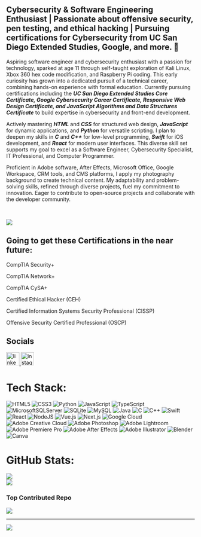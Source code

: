 <h2 align="left">Cybersecurity & Software Engineering Enthusiast | Passionate about offensive security, pen testing, and ethical hacking | Pursuing certifications for Cybersecurity from UC San Diego Extended Studies, Google, and more. 🚀</h2>

Aspiring software engineer and cybersecurity enthusiast with a passion for technology, sparked at age 11 through self-taught exploration of Kali Linux, Xbox 360 hex code modification, and Raspberry Pi coding. This early curiosity has grown into a dedicated pursuit of a technical career, combining hands-on experience with formal education. Currently pursuing certifications including the **_UC San Diego Extended Studies Core Certificate, Google Cybersecurity Career Certificate, Responsive Web Design Certificate, and JavaScript Algorithms and Data Structures Certificate_** to build expertise in cybersecurity and front-end development.

Actively mastering **_HTML_** and **_CSS_** for structured web design, **_JavaScript_** for dynamic applications, and **_Python_** for versatile scripting. I plan to deepen my skills in **_C_** and **_C++_** for low-level programming, **_Swift_** for iOS development, and **_React_** for modern user interfaces. This diverse skill set supports my goal to excel as a Software Engineer, Cybersecurity Specialist, IT Professional, and Computer Programmer.

Proficient in Adobe software, After Effects, Microsoft Office, Google Workspace, CRM tools, and CMS platforms, I apply my photography background to create technical content. My adaptability and problem-solving skills, refined through diverse projects, fuel my commitment to innovation. Eager to contribute to open-source projects and collaborate with the developer community.

<br>

![](https://quotes-github-readme.vercel.app/api?type=vetical&theme=dark)


<h2>Going to get these Certifications in the near future:</h2>

CompTIA Security+ 

CompTIA Network+

CompTIA CySA+

Certified Ethical Hacker (CEH)

Certified Information Systems Security Professional (CISSP)

Offensive Security Certified Professional (OSCP)
<br> 
## Socials
<div align="left">
  <a href="https://www.linkedin.com/in/paulmartincruz/" target="_blank">
    <img src="https://img.shields.io/static/v1?message=LinkedIn&logo=linkedin&label=&color=0077B5&logoColor=white&labelColor=&style=for-the-badge" height="35" alt="linkedin logo"  />
  </a>  
  <a href="https://www.instagram.com/paulmartincruzz/" target="_blank">
    <img src="https://img.shields.io/static/v1?message=Instagram&logo=instagram&label=&color=E4405F&logoColor=white&labelColor=&style=for-the-badge" height="35" alt="instagram logo"  />
  </a>
</div>

# Tech Stack:
![HTML5](https://img.shields.io/badge/html5-%23E34F26.svg?style=for-the-badge&logo=html5&logoColor=white) ![CSS3](https://img.shields.io/badge/css3-%231572B6.svg?style=for-the-badge&logo=css3&logoColor=white) ![Python](https://img.shields.io/badge/python-3670A0?style=for-the-badge&logo=python&logoColor=ffdd54) ![JavaScript](https://img.shields.io/badge/javascript-%23323330.svg?style=for-the-badge&logo=javascript&logoColor=%23F7DF1E) ![TypeScript](https://img.shields.io/badge/typescript-%23007ACC.svg?style=for-the-badge&logo=typescript&logoColor=white) ![MicrosoftSQLServer](https://img.shields.io/badge/Microsoft%20SQL%20Server-CC2927?style=for-the-badge&logo=microsoft%20sql%20server&logoColor=white) ![SQLite](https://img.shields.io/badge/sqlite-%2307405e.svg?style=for-the-badge&logo=sqlite&logoColor=white) ![MySQL](https://img.shields.io/badge/mysql-4479A1.svg?style=for-the-badge&logo=mysql&logoColor=white) ![Java](https://img.shields.io/badge/java-%23ED8B00.svg?style=for-the-badge&logo=openjdk&logoColor=white) ![C](https://img.shields.io/badge/c-%2300599C.svg?style=for-the-badge&logo=c&logoColor=white) ![C++](https://img.shields.io/badge/c++-%2300599C.svg?style=for-the-badge&logo=c%2B%2B&logoColor=white)  ![Swift](https://img.shields.io/badge/swift-F54A2A?style=for-the-badge&logo=swift&logoColor=white)   ![React](https://img.shields.io/badge/react-%2320232a.svg?style=for-the-badge&logo=react&logoColor=%2361DAFB) ![NodeJS](https://img.shields.io/badge/node.js-6DA55F?style=for-the-badge&logo=node.js&logoColor=white) ![Vue.js](https://img.shields.io/badge/vue.js-%2335495e.svg?style=for-the-badge&logo=vuedotjs&logoColor=%234FC08D) ![Next.js](https://img.shields.io/badge/next.js-000000?style=for-the-badge&logo=nextdotjs&logoColor=white) ![Google Cloud](https://img.shields.io/badge/GoogleCloud-%234285F4.svg?style=for-the-badge&logo=google-cloud&logoColor=white)  ![Adobe Creative Cloud](https://img.shields.io/badge/Adobe%20Creative%20Cloud-DA1F26.svg?style=for-the-badge&logo=Adobe%20Creative%20Cloud&logoColor=white)  ![Adobe Photoshop](https://img.shields.io/badge/adobe%20photoshop-%2331A8FF.svg?style=for-the-badge&logo=adobe%20photoshop&logoColor=white) ![Adobe Lightroom](https://img.shields.io/badge/Adobe%20Lightroom-31A8FF.svg?style=for-the-badge&logo=Adobe%20Lightroom&logoColor=white) ![Adobe Premiere Pro](https://img.shields.io/badge/Adobe%20Premiere%20Pro-9999FF.svg?style=for-the-badge&logo=Adobe%20Premiere%20Pro&logoColor=white) ![Adobe After Effects](https://img.shields.io/badge/Adobe%20After%20Effects-9999FF.svg?style=for-the-badge&logo=Adobe%20After%20Effects&logoColor=white)   ![Adobe Illustrator](https://img.shields.io/badge/adobe%20illustrator-%23FF9A00.svg?style=for-the-badge&logo=adobe%20illustrator&logoColor=white) ![Blender](https://img.shields.io/badge/blender-%23F5792A.svg?style=for-the-badge&logo=blender&logoColor=white) ![Canva](https://img.shields.io/badge/Canva-%2300C4CC.svg?style=for-the-badge&logo=Canva&logoColor=white)



# GitHub Stats:
![](https://github-readme-stats.vercel.app/api?username=paulmartinc&theme=dark&hide_border=false&include_all_commits=false&count_private=false)<br/>
![](https://github-readme-stats.vercel.app/api/top-langs/?username=paulmartinc&theme=dark&hide_border=false&include_all_commits=false&count_private=false&layout=compact)

### Top Contributed Repo
![](https://github-contributor-stats.vercel.app/api?username=paulmartinc&limit=5&theme=dark&combine_all_yearly_contributions=true)

---
[![](https://visitcount.itsvg.in/api?id=paulmartinc&icon=0&color=0)](https://visitcount.itsvg.in)

